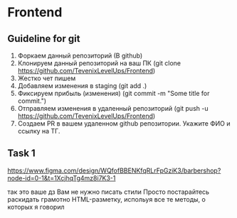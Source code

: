 # Frontend

## Guideline for git

1. Форкаем данный репозиторий (В github)
2. Клонируем данный репозиторий на ваш ПК (git clone https://github.com/TevenixLevelUps/Frontend)
3. Жестко чет пишем
4. Добавляем изменения в staging (git add .)
5. Фиксируем прибыль (изменения) (git commit -m "Some title for commit.")
6. Отправляем изменения в удаленный репозиторий (git push -u https://github.com/TevenixLevelUps/Frontend)
7. Создаем PR в вашем удаленном github репозитории. Укажите ФИО и ссылку на ТГ.

## Task 1
https://www.figma.com/design/WQfofBBENKfqRLrFpGziK3/barbershop?node-id=0-1&t=1XcjhqTg4mz8i7K3-1

так это ваше дз
Вам не нужно писать стили
Просто постарайтесь раскидать грамотно HTML-разметку, испольуя все те методы, о которых я говорил
